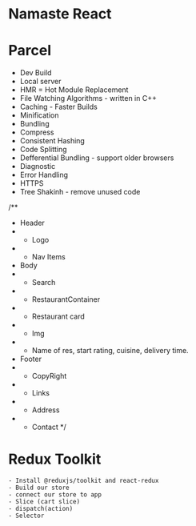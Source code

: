 # Namaste React

# Parcel

- Dev Build
- Local server
- HMR = Hot Module Replacement
- File Watching Algorithms - written in C++
- Caching - Faster Builds
- Minification
- Bundling
- Compress
- Consistent Hashing
- Code Splitting
- Defferential Bundling - support older browsers
- Diagnostic
- Error Handling
- HTTPS
- Tree Shakinh - remove unused code

/\*\*

- Header
- - Logo
- - Nav Items
- Body
- - Search
- - RestaurantContainer
- - Restaurant card
- - Img
- - Name of res, start rating, cuisine, delivery time.
- Footer
- - CopyRight
- - Links
- - Address
- - Contact
    \*/

# Redux Toolkit

    - Install @reduxjs/toolkit and react-redux
    - Build our store
    - connect our store to app
    - Slice (cart slice)
    - dispatch(action)
    - Selector
